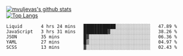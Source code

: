 [![mvuljevas's github stats](https://github-readme-stats.vercel.app/api?username=mvuljevas&show_icons=true&theme=dracula)](https://www.mvuljevas.com)
<br>
[![Top Langs](https://github-readme-stats.vercel.app/api/top-langs/?username=mvuljevas&theme=dracula)](https://www.mvuljevas.com)

<!--START_SECTION:waka-->
```text
Liquid       4 hrs 24 mins   ████████████░░░░░░░░░░░░░   47.89 % 
JavaScript   3 hrs 31 mins   █████████▓░░░░░░░░░░░░░░░   38.26 % 
JSON         35 mins         █▓░░░░░░░░░░░░░░░░░░░░░░░   06.36 % 
YAML         27 mins         █▒░░░░░░░░░░░░░░░░░░░░░░░   04.97 % 
SCSS         13 mins         ▓░░░░░░░░░░░░░░░░░░░░░░░░   02.43 % 
```
<!--END_SECTION:waka-->
